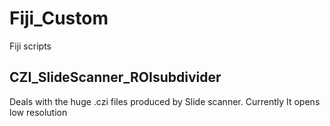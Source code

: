 # Fiji_Custom
Fiji scripts

## CZI_SlideScanner_ROIsubdivider
Deals with the huge .czi files produced by Slide scanner. Currently It opens low resolution 
